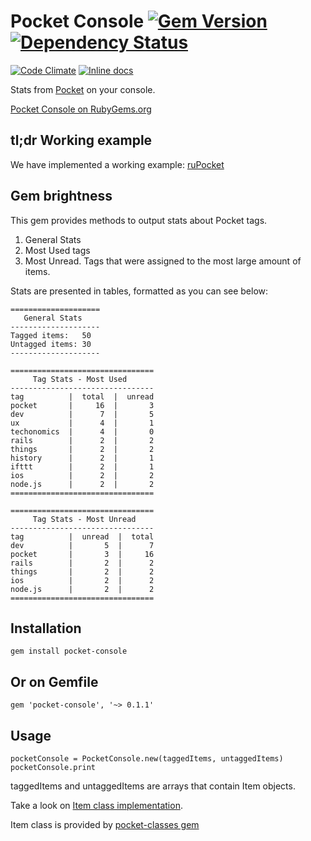 # Pocket Console [![Gem Version](https://badge.fury.io/rb/pocket-console.svg)](http://badge.fury.io/rb/pocket-console) [![Dependency Status](https://gemnasium.com/HartasCuerdas/pocket-console.svg)](https://gemnasium.com/HartasCuerdas/pocket-console)

[![Code Climate](https://codeclimate.com/github/HartasCuerdas/pocket-console/badges/gpa.svg)](https://codeclimate.com/github/HartasCuerdas/pocket-console) [![Inline docs](http://inch-ci.org/github/HartasCuerdas/pocket-console.svg?branch=master&style=flat)](http://inch-ci.org/github/HartasCuerdas/pocket-console)

Stats from [Pocket](http://getpocket.com) on your console.

[Pocket Console on RubyGems.org](https://rubygems.org/gems/pocket-console)

## tl;dr Working example

We have implemented a working example: [ruPocket](https://github.com/HartasCuerdas/ruPocket)

## Gem brightness

This gem provides methods to output stats about Pocket tags.

1. General Stats
2. Most Used tags
3. Most Unread. Tags that were assigned to the most large amount of items.

Stats are presented in tables, formatted as you can see below:

    ====================
       General Stats
    --------------------
    Tagged items:   50
    Untagged items: 30
    --------------------
    
    ================================
         Tag Stats - Most Used
    --------------------------------
    tag          |  total  |  unread
    pocket       |     16  |       3
    dev          |      7  |       5
    ux           |      4  |       1
    techonomics  |      4  |       0
    rails        |      2  |       2
    things       |      2  |       2
    history      |      2  |       1
    ifttt        |      2  |       1
    ios          |      2  |       2
    node.js      |      2  |       2
    ================================
    
    ================================
         Tag Stats - Most Unread
    --------------------------------
    tag          |  unread  |  total
    dev          |       5  |      7
    pocket       |       3  |     16
    rails        |       2  |      2
    things       |       2  |      2
    ios          |       2  |      2
    node.js      |       2  |      2
    ================================

## Installation

    gem install pocket-console

## Or on Gemfile

    gem 'pocket-console', '~> 0.1.1'

## Usage

    pocketConsole = PocketConsole.new(taggedItems, untaggedItems)
    pocketConsole.print

taggedItems and untaggedItems are arrays that contain Item objects.

Take a look on [Item class implementation](https://github.com/HartasCuerdas/pocket-classes/blob/master/lib/item.rb).

Item class is provided by [pocket-classes gem](https://rubygems.org/gems/pocket-classes)
